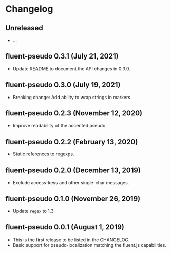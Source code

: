 # Changelog

## Unreleased

  - …

## fluent-pseudo 0.3.1 (July 21, 2021)
  - Update README to document the API changes in 0.3.0.

## fluent-pseudo 0.3.0 (July 19, 2021)
  - Breaking change: Add ability to wrap strings in markers.

## fluent-pseudo 0.2.3 (November 12, 2020)
  - Improve readability of the accented pseudo.

## fluent-pseudo 0.2.2 (February 13, 2020)
  - Static references to regexps.

## fluent-pseudo 0.2.0 (December 13, 2019)
  - Exclude access-keys and other single-char messages.

## fluent-pseudo 0.1.0 (November 26, 2019)
  - Update `regex` to 1.3.

## fluent-pseudo 0.0.1 (August 1, 2019)
  - This is the first release to be listed in the CHANGELOG.
  - Basic support for pseudo-localization matching the fluent.js capabilities.
